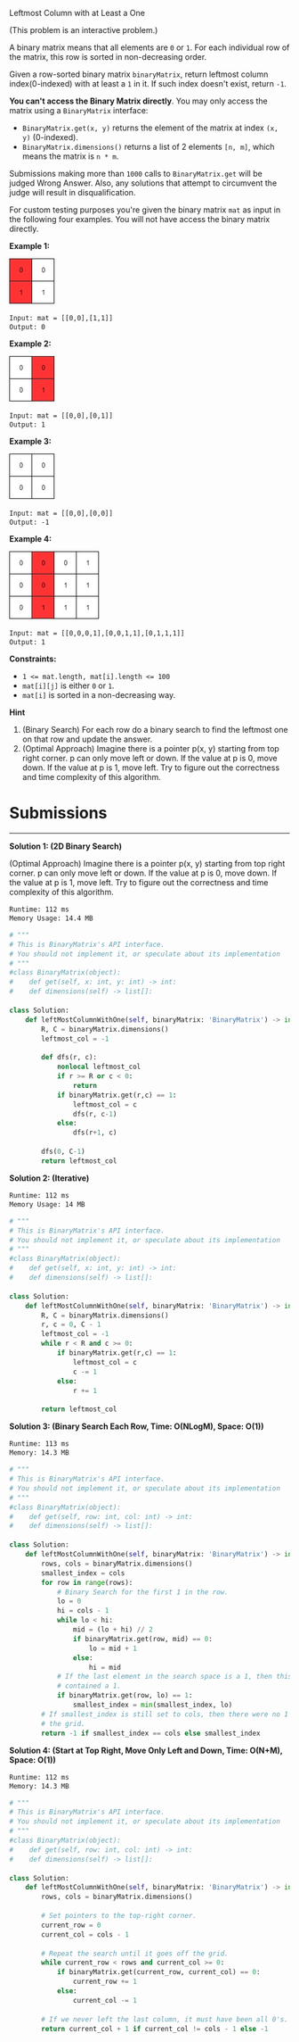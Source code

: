 Leftmost Column with at Least a One

(This problem is an interactive problem.)

A binary matrix means that all elements are `0` or `1`. For each individual row of the matrix, this row is sorted in non-decreasing order.

Given a row-sorted binary matrix `binaryMatrix`, return leftmost column index(0-indexed) with at least a `1` in it. If such index doesn't exist, return `-1`.

**You can't access the Binary Matrix directly**.  You may only access the matrix using a `BinaryMatrix` interface:

* `BinaryMatrix.get(x, y)` returns the element of the matrix at index `(x, y)` (0-indexed).
* `BinaryMatrix.dimensions()` returns a list of 2 elements `[n, m]`, which means the matrix is `n * m`.

Submissions making more than `1000` calls to `BinaryMatrix.get` will be judged Wrong Answer.  Also, any solutions that attempt to circumvent the judge will result in disqualification.

For custom testing purposes you're given the binary matrix `mat` as input in the following four examples. You will not have access the binary matrix directly.

 

**Example 1:**

![30day_21_untitled-diagram-5.jpg](img/30day_21_untitled-diagram-5.jpg)
```
Input: mat = [[0,0],[1,1]]
Output: 0
```

**Example 2:**

![30day_21_untitled-diagram-4.jpg](img/30day_21_untitled-diagram-4.jpg)
```
Input: mat = [[0,0],[0,1]]
Output: 1
```

**Example 3:**

![30day_21_untitled-diagram-3.jpg](img/30day_21_untitled-diagram-3.jpg)
```
Input: mat = [[0,0],[0,0]]
Output: -1
```

**Example 4:**

![30day_21_untitled-diagram-6.jpg](img/30day_21_untitled-diagram-6.jpg)
```
Input: mat = [[0,0,0,1],[0,0,1,1],[0,1,1,1]]
Output: 1
``` 

**Constraints:**

* `1 <= mat.length, mat[i].length <= 100`
* `mat[i][j]` is either `0` or `1`.
* `mat[i]` is sorted in a non-decreasing way.

**Hint**

1. (Binary Search) For each row do a binary search to find the leftmost one on that row and update the answer.
1. (Optimal Approach) Imagine there is a pointer p(x, y) starting from top right corner. p can only move left or down. If the value at p is 0, move down. If the value at p is 1, move left. Try to figure out the correctness and time complexity of this algorithm.

# Submissions
---
**Solution 1: (2D Binary Search)**

(Optimal Approach) Imagine there is a pointer p(x, y) starting from top right corner. p can only move left or down. If the value at p is 0, move down. If the value at p is 1, move left. Try to figure out the correctness and time complexity of this algorithm.

```
Runtime: 112 ms
Memory Usage: 14.4 MB
```
```python
# """
# This is BinaryMatrix's API interface.
# You should not implement it, or speculate about its implementation
# """
#class BinaryMatrix(object):
#    def get(self, x: int, y: int) -> int:
#    def dimensions(self) -> list[]:

class Solution:
    def leftMostColumnWithOne(self, binaryMatrix: 'BinaryMatrix') -> int:
        R, C = binaryMatrix.dimensions()
        leftmost_col = -1
        
        def dfs(r, c):
            nonlocal leftmost_col
            if r >= R or c < 0:
                return
            if binaryMatrix.get(r,c) == 1:
                leftmost_col = c
                dfs(r, c-1)
            else:
                dfs(r+1, c)
        
        dfs(0, C-1)
        return leftmost_col
```

**Solution 2: (Iterative)**
```
Runtime: 112 ms
Memory Usage: 14 MB
```
```python
# """
# This is BinaryMatrix's API interface.
# You should not implement it, or speculate about its implementation
# """
#class BinaryMatrix(object):
#    def get(self, x: int, y: int) -> int:
#    def dimensions(self) -> list[]:

class Solution:
    def leftMostColumnWithOne(self, binaryMatrix: 'BinaryMatrix') -> int:
        R, C = binaryMatrix.dimensions()
        r, c = 0, C - 1 
        leftmost_col = -1
        while r < R and c >= 0:
            if binaryMatrix.get(r,c) == 1:
                leftmost_col = c
                c -= 1
            else:
                r += 1
                
        return leftmost_col

```

**Solution 3: (Binary Search Each Row, Time: O(NLogM), Space: O(1))**
```
Runtime: 113 ms
Memory: 14.3 MB
```
```python
# """
# This is BinaryMatrix's API interface.
# You should not implement it, or speculate about its implementation
# """
#class BinaryMatrix(object):
#    def get(self, row: int, col: int) -> int:
#    def dimensions(self) -> list[]:

class Solution:
    def leftMostColumnWithOne(self, binaryMatrix: 'BinaryMatrix') -> int:
        rows, cols = binaryMatrix.dimensions()
        smallest_index = cols
        for row in range(rows):
            # Binary Search for the first 1 in the row.
            lo = 0
            hi = cols - 1
            while lo < hi:
                mid = (lo + hi) // 2
                if binaryMatrix.get(row, mid) == 0:
                    lo = mid + 1
                else:
                    hi = mid
            # If the last element in the search space is a 1, then this row
            # contained a 1.
            if binaryMatrix.get(row, lo) == 1:
                smallest_index = min(smallest_index, lo)
        # If smallest_index is still set to cols, then there were no 1's in 
        # the grid. 
        return -1 if smallest_index == cols else smallest_index
```

**Solution 4: (Start at Top Right, Move Only Left and Down, Time: O(N+M), Space: O(1))**
```
Runtime: 112 ms
Memory: 14.3 MB
```
```python
# """
# This is BinaryMatrix's API interface.
# You should not implement it, or speculate about its implementation
# """
#class BinaryMatrix(object):
#    def get(self, row: int, col: int) -> int:
#    def dimensions(self) -> list[]:

class Solution:
    def leftMostColumnWithOne(self, binaryMatrix: 'BinaryMatrix') -> int:
        rows, cols = binaryMatrix.dimensions()
        
        # Set pointers to the top-right corner.
        current_row = 0
        current_col = cols - 1
        
        # Repeat the search until it goes off the grid.
        while current_row < rows and current_col >= 0:
            if binaryMatrix.get(current_row, current_col) == 0:
                current_row += 1
            else:
                current_col -= 1
        
        # If we never left the last column, it must have been all 0's.
        return current_col + 1 if current_col != cols - 1 else -1
```
